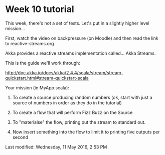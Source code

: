 # Week 10 tutorial

This week, there's not a set of tests.
Let's put in a slightly higher level mission...

First, watch the video on backpressure (on Moodle) and then read the link to reactive-streams.org

Akka provides a reactive streams implementation called... Akka Streams.

This is the guide we'll work through:

http://doc.akka.io/docs/akka/2.4.4/scala/stream/stream-quickstart.html#stream-quickstart-scala

Your mission (in MyApp.scala):

1. To create a source producing random numbers (ok, start with just a source of numbers in order as they do in the tutorial)

2. To create a flow that will perform Fizz Buzz on the Source

3. To "materialse" the flow, printing out the stream to standard out.

4. Now insert something into the flow to limit it to printing five outputs per second

Last modified: Wednesday, 11 May 2016, 2:53 PM
